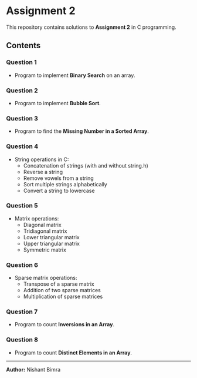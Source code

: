 # Assignment 2

This repository contains solutions to **Assignment 2** in C programming.

## Contents

### Question 1

-   Program to implement **Binary Search** on an array.

### Question 2

-   Program to implement **Bubble Sort**.

### Question 3

-   Program to find the **Missing Number in a Sorted Array**.

### Question 4

-   String operations in C:
    -   Concatenation of strings (with and without string.h)
    -   Reverse a string
    -   Remove vowels from a string
    -   Sort multiple strings alphabetically
    -   Convert a string to lowercase

### Question 5

-   Matrix operations:
    -   Diagonal matrix
    -   Tridiagonal matrix
    -   Lower triangular matrix
    -   Upper triangular matrix
    -   Symmetric matrix

### Question 6

-   Sparse matrix operations:
    -   Transpose of a sparse matrix
    -   Addition of two sparse matrices
    -   Multiplication of sparse matrices

### Question 7

-   Program to count **Inversions in an Array**.

### Question 8

-   Program to count **Distinct Elements in an Array**.

------------------------------------------------------------------------

**Author:** Nishant Bimra
